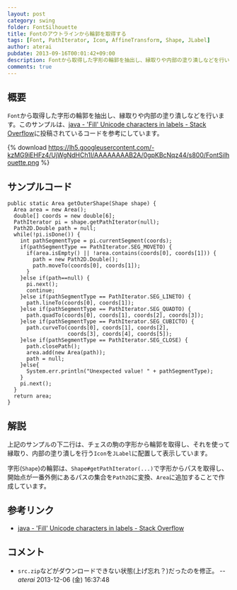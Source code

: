 ```yaml
---
layout: post
category: swing
folder: FontSilhouette
title: Fontのアウトラインから輪郭を取得する
tags: [Font, PathIterator, Icon, AffineTransform, Shape, JLabel]
author: aterai
pubdate: 2013-09-16T00:01:42+09:00
description: Fontから取得した字形の輪郭を抽出し、縁取りや内部の塗り潰しなどを行います。
comments: true
---
```

## 概要
`Font`から取得した字形の輪郭を抽出し、縁取りや内部の塗り潰しなどを行います。このサンプルは、[java - 'Fill' Unicode characters in labels - Stack Overflow](http://stackoverflow.com/questions/18686199/fill-unicode-characters-in-labels)に投稿されているコードを参考にしています。

{% download https://lh5.googleusercontent.com/-kzMG9iEHFz4/UjWgNdHCh1I/AAAAAAAAB2A/0gpKBcNqz44/s800/FontSilhouette.png %}

## サンプルコード
<pre class="prettyprint"><code>public static Area getOuterShape(Shape shape) {
  Area area = new Area();
  double[] coords = new double[6];
  PathIterator pi = shape.getPathIterator(null);
  Path2D.Double path = null;
  while(!pi.isDone()) {
    int pathSegmentType = pi.currentSegment(coords);
    if(pathSegmentType == PathIterator.SEG_MOVETO) {
      if(area.isEmpty() || !area.contains(coords[0], coords[1])) {
        path = new Path2D.Double();
        path.moveTo(coords[0], coords[1]);
      }
    }else if(path==null) {
      pi.next();
      continue;
    }else if(pathSegmentType == PathIterator.SEG_LINETO) {
      path.lineTo(coords[0], coords[1]);
    }else if(pathSegmentType == PathIterator.SEG_QUADTO) {
      path.quadTo(coords[0], coords[1], coords[2], coords[3]);
    }else if(pathSegmentType == PathIterator.SEG_CUBICTO) {
      path.curveTo(coords[0], coords[1], coords[2],
                   coords[3], coords[4], coords[5]);
    }else if(pathSegmentType == PathIterator.SEG_CLOSE) {
      path.closePath();
      area.add(new Area(path));
      path = null;
    }else{
      System.err.println("Unexpected value! " + pathSegmentType);
    }
    pi.next();
  }
  return area;
}
</code></pre>

## 解説
上記のサンプルの下二行は、チェスの駒の字形から輪郭を取得し、それを使って縁取り、内部の塗り潰しを行う`Icon`を`JLabel`に配置して表示しています。

字形(`Shape`)の輪郭は、`Shape#getPathIterator(...)`で字形からパスを取得し、開始点が一番外側にあるパスの集合を`Path2D`に変換、`Area`に追加することで作成しています。

## 参考リンク
- [java - 'Fill' Unicode characters in labels - Stack Overflow](http://stackoverflow.com/questions/18686199/fill-unicode-characters-in-labels)

<!-- dummy comment line for breaking list -->

## コメント
- `src.zip`などがダウンロードできない状態(上げ忘れ？)だったのを修正。 -- *aterai* 2013-12-06 (金) 16:37:48

<!-- dummy comment line for breaking list -->
